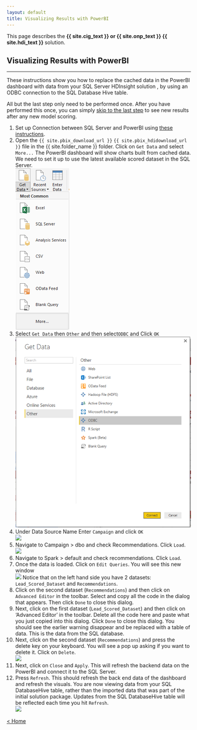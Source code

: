 ```yaml
---
layout: default
title: Visualizing Results with PowerBI
---
```


<div class="alert alert-success" role="alert"> This page describes the 
<span class="sql">
<strong>
{{ site.cig_text }} or {{ site.onp_text }}
</strong>
</span>
<span class="hdi">
<strong>
{{ site.hdi_text }} 
</strong>
</span>
solution.
</div> 

## Visualizing Results with PowerBI
-----------------------------------

These instructions show you how to replace the cached data in the PowerBI dashboard with data from your 
<span class="sql">SQL Server</span>
<span class="hdi">HDInsight</span> 
solution , by using an ODBC connection to the 
<span class="sql">SQL Database</span>
<span class="hdi">Hive</span> table. 

All but the last step only need to be performed once. After you have performed this once, you can simply <a href="#laststep">
skip to the last step</a> to see new results after any new model scoring. 
<ol>
<li> Set up Connection between SQL Server and PowerBI  using <a href="ODBC.html">these instructions</a>.
</li>

<li> 	Open the 
<span class="sql"><code>{{ site.pbix_download_url }}</code></span>
<span class="hdi"><code>{{ site.pbix_hdidownload_url }}</code></span>
 file in the {{ site.folder_name }} folder. Click on <code>Get Data</code> and select <code>More...</code>
The PowerBI dashboard will show charts built from cached data. We need to set it up to use the latest available scored dataset in the SQL Server.
 <br/>
 <img src="images/vis1.png" >
</li>

<li> 	Select <code>Get Data</code> then <code>Other</code> and then select<code>ODBC</code> and Click <code>OK</code>
 <br/>
 <img src="images/vis2.png" >
</li>

<li> 	Under Data Source Name Enter <code>Campaign</code> and click <code>OK</code>
 <br/>
 <img src="images/vis3.png" width="60%" >
</li>

<li class="sql">	Navigate to Campaign >  dbo and check Recommendations. Click <code>Load</code>.
 <br/>
 <img src="images/vis4.png"  >
</li>
<li class="hdi">Navigate to Spark > default and check recommendations.  Click <code>Load</code>.
</li>

<li> 	Once the data is loaded. Click on <code>Edit Queries</code>. You will see this new window
 <br/>
 <img src="images/vis5.png"  >
    Notice that on the left hand side you have 2 datasets: <code>Lead_Scored_Dataset</code> and <code>Recommendations</code>. 
</li>

<li> 	Click on the second dataset (<code>Recommendations</code>) and then click on <code>Advanced Editor</code> in the toolbar. Select and copy all the code in the dialog that appears.  Then click <code>Done</code> to close this dialog.
</li>

<li> 	Next, click on the first dataset (<code>Lead_Scored_Dataset</code>) and then click on ‘Advanced Editor’ in the toolbar. Delete all the code here and paste what you just copied into this dialog.  Click <code>Done</code> to close this dialog.  You should see the earlier warning disappear and be replaced with a table of data.  This is the data from the SQL database.  
</li>

<li> 	Next, click on the second dataset (<code>Recommendations</code>)  and press the delete key on your keyboard. You will see a pop up asking if you want to delete it. Click on <code>Delete</code>.  
 <br/>
 <img src="images/vis8.png"  >
</li>

<li> 	Next, click on <code>Close</code> and <code>Apply</code>. This will refresh the backend data on the PowerBI and connect it to the SQL Server.
 <br/>
 <a name="laststep" id="laststep"></a>
</li>

<li> 	Press <code>Refresh</code>. This should refresh the back end data of the dashboard and refresh the visuals.  You are now viewing data from your <span class="sql">SQL Database</span><span class="hdi">Hive table</span>, rather than the imported data that was part of the initial solution package.  Updates from the <span class="sql">SQL Database</span><span class="hdi">Hive table</span> will be reflected each time you hit <code>Refresh</code>. 
 <br/>
 <img src="images/vis10.png" >
</li>
</ol>

[&lt; Home](index.html)